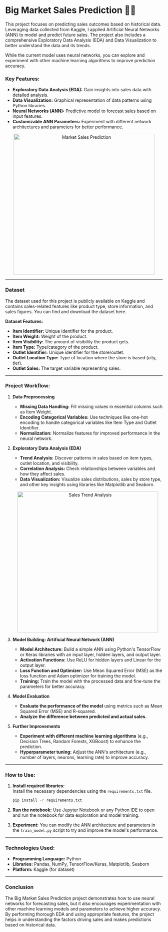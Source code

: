 # Big Market Sales Prediction 🏪🛒

This project focuses on predicting sales outcomes based on historical data. Leveraging data collected from Kaggle, I applied Artificial Neural Networks (ANN) to model and predict future sales. The project also includes a comprehensive Exploratory Data Analysis (EDA) and Data Visualization to better understand the data and its trends.

While the current model uses neural networks, you can explore and experiment with other machine learning algorithms to improve prediction accuracy.

### Key Features:
- **Exploratory Data Analysis (EDA):** Gain insights into sales data with detailed analysis.
- **Data Visualization:** Graphical representation of data patterns using Python libraries.
- **Neural Networks (ANN):** Predictive model to forecast sales based on input features.
- **Customizable ANN Parameters:** Experiment with different network architectures and parameters for better performance.

<p align="center">
  <img src="img/market_sales_prediction.png" alt="Market Sales Prediction" width="450"/>
</p>

---

### Dataset

The dataset used for this project is publicly available on Kaggle and contains sales-related features like product type, store information, and sales figures. You can find and download the dataset here.

**Dataset Features:**
- **Item Identifier:** Unique identifier for the product.
- **Item Weight:** Weight of the product.
- **Item Visibility:** The amount of visibility the product gets.
- **Item Type:** Type/category of the product.
- **Outlet Identifier:** Unique identifier for the store/outlet.
- **Outlet Location Type:** Type of location where the store is based (city, tier).
- **Outlet Sales:** The target variable representing sales.

---

### Project Workflow:

1. **Data Preprocessing**
   - **Missing Data Handling:** Fill missing values in essential columns such as Item Weight.
   - **Encoding Categorical Variables:** Use techniques like one-hot encoding to handle categorical variables like Item Type and Outlet Identifier.
   - **Normalization:** Normalize features for improved performance in the neural network.

2. **Exploratory Data Analysis (EDA)**
   - **Trend Analysis:** Discover patterns in sales based on item types, outlet location, and visibility.
   - **Correlation Analysis:** Check relationships between variables and how they affect sales.
   - **Data Visualization:** Visualize sales distributions, sales by store type, and other key insights using libraries like Matplotlib and Seaborn.

   <p align="center">
     <img src="img/sales_trend_analysis.png" alt="Sales Trend Analysis" width="450"/>
   </p>

3. **Model Building: Artificial Neural Network (ANN)**
   - **Model Architecture:** Build a simple ANN using Python's TensorFlow or Keras libraries with an input layer, hidden layers, and output layer.
   - **Activation Functions:** Use ReLU for hidden layers and Linear for the output layer.
   - **Loss Function and Optimizer:** Use Mean Squared Error (MSE) as the loss function and Adam optimizer for training the model.
   - **Training:** Train the model with the processed data and fine-tune the parameters for better accuracy.

4. **Model Evaluation**
   - **Evaluate the performance of the model** using metrics such as Mean Squared Error (MSE) and R-squared.
   - **Analyze the difference between predicted and actual sales.**

5. **Further Improvements**
   - **Experiment with different machine learning algorithms** (e.g., Decision Trees, Random Forests, XGBoost) to enhance the prediction.
   - **Hyperparameter tuning:** Adjust the ANN's architecture (e.g., number of layers, neurons, learning rate) to improve accuracy.

---

### How to Use:

1. **Install required libraries:**  
   Install the necessary dependencies using the `requirements.txt` file.

   ```bash
   pip install -r requirements.txt
   ```

2. **Run the notebook:**
   Use Jupyter Notebook or any Python IDE to open and run the notebook for data exploration and model training.

3. **Experiment:**
   You can modify the ANN architecture and parameters in the `train_model.py` script to try and improve the model's performance.

---

### Technologies Used:
- **Programming Language:** Python
- **Libraries:** Pandas, NumPy, TensorFlow/Keras, Matplotlib, Seaborn
- **Platform:** Kaggle (for dataset)

---

### Conclusion

The Big Market Sales Prediction project demonstrates how to use neural networks for forecasting sales, but it also encourages experimentation with other machine learning models and parameters to achieve higher accuracy. By performing thorough EDA and using appropriate features, the project helps in understanding the factors driving sales and makes predictions based on historical data.
